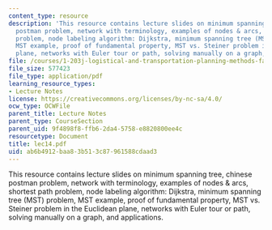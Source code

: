 ```yaml
---
content_type: resource
description: 'This resource contains lecture slides on minimum spanning tree, chinese
  postman problem, network with terminology, examples of nodes & arcs, shortest path
  problem, node labeling algorithm: Dijkstra, minimum spanning tree (MST) problem,
  MST example, proof of fundamental property, MST vs. Steiner problem in the Euclidean
  plane, networks with Euler tour or path, solving manually on a graph, and applications.'
file: /courses/1-203j-logistical-and-transportation-planning-methods-fall-2006/ab6b4912baa83b513c87961588cdaad3_lec14.pdf
file_size: 577423
file_type: application/pdf
learning_resource_types:
- Lecture Notes
license: https://creativecommons.org/licenses/by-nc-sa/4.0/
ocw_type: OCWFile
parent_title: Lecture Notes
parent_type: CourseSection
parent_uid: 9f4898f8-ffb6-2da4-5758-e8820800ee4c
resourcetype: Document
title: lec14.pdf
uid: ab6b4912-baa8-3b51-3c87-961588cdaad3
---
```

This resource contains lecture slides on minimum spanning tree, chinese postman problem, network with terminology, examples of nodes & arcs, shortest path problem, node labeling algorithm: Dijkstra, minimum spanning tree (MST) problem, MST example, proof of fundamental property, MST vs. Steiner problem in the Euclidean plane, networks with Euler tour or path, solving manually on a graph, and applications.